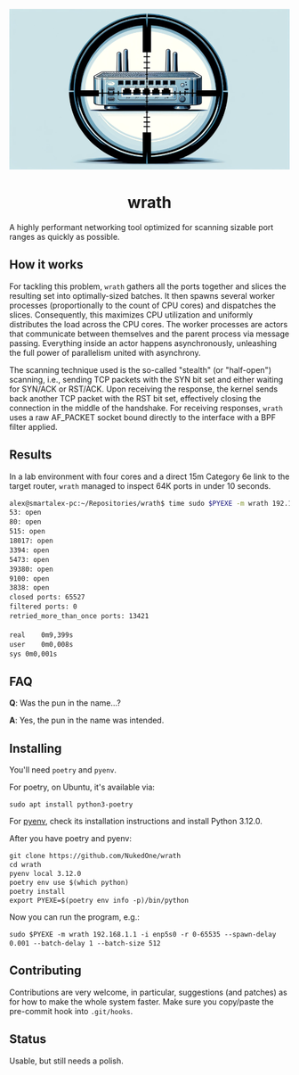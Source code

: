![wrath](wrath.png)

<h1 align="center">wrath</h1>

A highly performant networking tool optimized for scanning sizable port ranges as quickly as possible.

## How it works

For tackling this problem, `wrath` gathers all the ports together and slices the resulting set into optimally-sized batches. It then spawns several worker processes (proportionally to the count of CPU cores) and dispatches the slices. Consequently, this maximizes CPU utilization and uniformly distributes the load across the CPU cores. The worker processes are actors that communicate between themselves and the parent process via message passing.  Everything inside an actor happens asynchronously, unleashing the full power of parallelism united with asynchrony.

The scanning technique used is the so-called "stealth" (or "half-open") scanning, i.e., sending TCP packets with the SYN bit set and either waiting for SYN/ACK or RST/ACK. Upon receiving the response, the kernel sends back another TCP packet with the RST bit set, effectively closing the connection in the middle of the handshake. For receiving responses, `wrath` uses a raw AF_PACKET socket bound directly to the interface with a BPF filter applied.

## Results

In a lab environment with four cores and a direct 15m Category 6e link to the target router, `wrath` managed to inspect 64K ports in under 10 seconds.

```sh
alex@smartalex-pc:~/Repositories/wrath$ time sudo $PYEXE -m wrath 192.168.1.1 -i enp5s0 -r 0-65535 --spawn-delay 0.001 --batch-delay 1 --batch-size 512
53: open
80: open
515: open
18017: open
3394: open
5473: open
39380: open
9100: open
3838: open
closed ports: 65527
filtered ports: 0
retried_more_than_once ports: 13421

real	0m9,399s
user	0m0,008s
sys	0m0,001s
```

## FAQ

**Q**: Was the pun in the name...?

**A**: Yes, the pun in the name was intended.

## Installing

You'll need `poetry` and `pyenv`.

For poetry, on Ubuntu, it's available via:

```
sudo apt install python3-poetry
```

For [pyenv](https://github.com/pyenv/pyenv), check its installation instructions and install Python 3.12.0.

After you have poetry and pyenv:

```
git clone https://github.com/NukedOne/wrath
cd wrath
pyenv local 3.12.0
poetry env use $(which python)
poetry install
export PYEXE=$(poetry env info -p)/bin/python
```

Now you can run the program, e.g.:

```
sudo $PYEXE -m wrath 192.168.1.1 -i enp5s0 -r 0-65535 --spawn-delay 0.001 --batch-delay 1 --batch-size 512
```

## Contributing

Contributions are very welcome, in particular, suggestions (and patches) as for how to make the whole system faster. Make sure you copy/paste the pre-commit hook into `.git/hooks`.

## Status

Usable, but still needs a polish.

